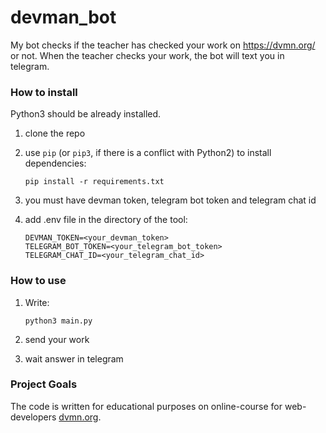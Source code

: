 # devman_bot

My bot checks if the teacher has checked your work on https://dvmn.org/ or not. 
When the teacher checks your work, the bot will text you in telegram. 

### How to install
Python3 should be already installed.

1) clone the repo
2) use `pip` (or `pip3`, if there is a conflict with Python2) to install dependencies:
    ```
    pip install -r requirements.txt
    ```
3) you must have devman token, telegram bot token and telegram chat id 
   
4) add .env file in the directory of the tool:
    ```
    DEVMAN_TOKEN=<your_devman_token>
    TELEGRAM_BOT_TOKEN=<your_telegram_bot_token>
    TELEGRAM_CHAT_ID=<your_telegram_chat_id>
    ```
   
### How to use
1) Write: 
    ```
    python3 main.py 
    ```
2) send your work

3) wait answer in telegram

### Project Goals

The code is written for educational purposes on online-course for web-developers [dvmn.org](https://dvmn.org/).